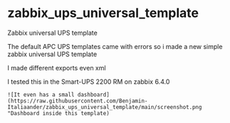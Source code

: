 # zabbix_ups_universal_template
Zabbix universal UPS template

The default APC UPS templates came with errors so i made a new simple zabbix universal UPS template

I made different exports even xml


I tested this in the Smart-UPS 2200 RM on zabbix 6.4.0

```![It even has a small dashboard](https://raw.githubusercontent.com/Benjamin-Italiaander/zabbix_ups_universal_template/main/screenshot.png "Dashboard inside this template)```




